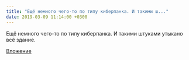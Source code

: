 ```yaml
---
title: "Ещё немного чего-то по типу киберпанка. И такими ш..."
date: 2019-03-09 11:14:00 +0300
---
```


Ещё немного чего-то по типу киберпанка. И такими штуками утыкано всё здание.

[Вложение](/assets/vk_photos/2/u60tJ2GJSEA.jpg)
